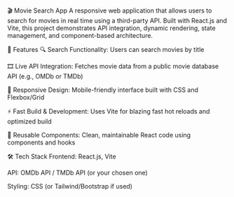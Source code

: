 🎬 Movie Search App
A responsive web application that allows users to search for movies in real time using a third-party API. Built with React.js and Vite, this project demonstrates API integration, dynamic rendering, state management, and component-based architecture.

🚀 Features
🔍 Search Functionality: Users can search movies by title

🎞️ Live API Integration: Fetches movie data from a public movie database API (e.g., OMDb or TMDb)

📱 Responsive Design: Mobile-friendly interface built with CSS and Flexbox/Grid

⚡ Fast Build & Development: Uses Vite for blazing fast hot reloads and optimized build

🧩 Reusable Components: Clean, maintainable React code using components and hooks

🛠️ Tech Stack
Frontend: React.js, Vite

API: OMDb API / TMDb API (or your chosen one)

Styling: CSS (or Tailwind/Bootstrap if used)